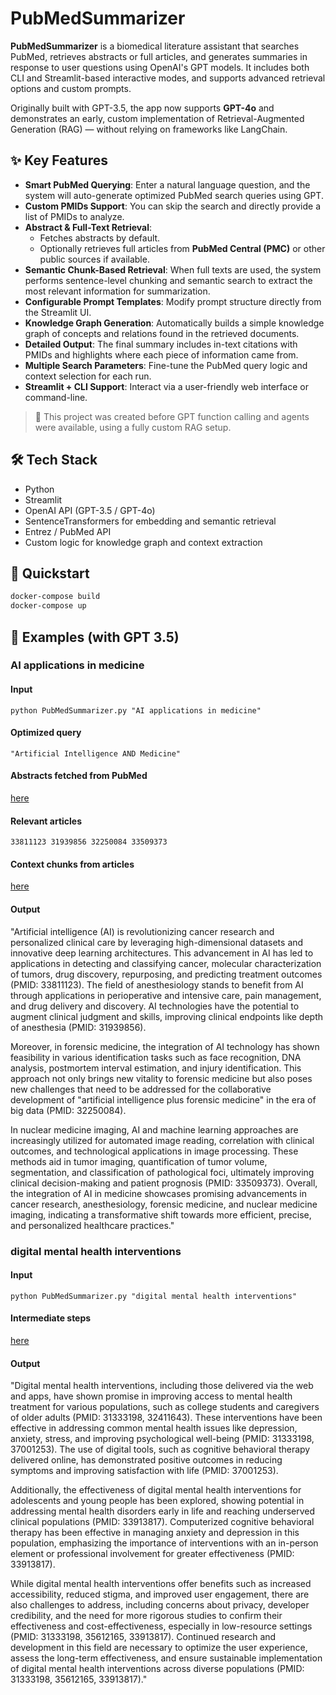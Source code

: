 # PubMedSummarizer

**PubMedSummarizer** is a biomedical literature assistant that searches PubMed, retrieves abstracts or full articles, and generates summaries in response to user questions using OpenAI's GPT models. It includes both CLI and Streamlit-based interactive modes, and supports advanced retrieval options and custom prompts.

Originally built with GPT-3.5, the app now supports **GPT-4o** and demonstrates an early, custom implementation of Retrieval-Augmented Generation (RAG) — without relying on frameworks like LangChain.

## ✨ Key Features

- **Smart PubMed Querying**: Enter a natural language question, and the system will auto-generate optimized PubMed search queries using GPT.
- **Custom PMIDs Support**: You can skip the search and directly provide a list of PMIDs to analyze.
- **Abstract & Full-Text Retrieval**:
  - Fetches abstracts by default.
  - Optionally retrieves full articles from **PubMed Central (PMC)** or other public sources if available.
- **Semantic Chunk-Based Retrieval**: When full texts are used, the system performs sentence-level chunking and semantic search to extract the most relevant information for summarization.
- **Configurable Prompt Templates**: Modify prompt structure directly from the Streamlit UI.
- **Knowledge Graph Generation**: Automatically builds a simple knowledge graph of concepts and relations found in the retrieved documents.
- **Detailed Output**: The final summary includes in-text citations with PMIDs and highlights where each piece of information came from.
- **Multiple Search Parameters**: Fine-tune the PubMed query logic and context selection for each run.
- **Streamlit + CLI Support**: Interact via a user-friendly web interface or command-line.

> 💬 This project was created before GPT function calling and agents were available, using a fully custom RAG setup.

## 🛠️ Tech Stack

- Python  
- Streamlit  
- OpenAI API (GPT-3.5 / GPT-4o)  
- SentenceTransformers for embedding and semantic retrieval  
- Entrez / PubMed API  
- Custom logic for knowledge graph and context extraction  

## 🚀 Quickstart

```bash
docker-compose build
docker-compose up
```

## 🧪 Examples (with GPT 3.5)
### AI applications in medicine
#### Input
`python PubMedSummarizer.py "AI applications in medicine"`
#### Optimized query
`"Artificial Intelligence AND Medicine"`
#### Abstracts fetched from PubMed
[here](example/abstracts.txt)
#### Relevant articles
`33811123 31939856 32250084 33509373`
#### Context chunks from articles
[here](example/context_chunks.txt)
#### Output

"Artificial intelligence (AI) is revolutionizing cancer research and personalized clinical care by leveraging high-dimensional datasets and innovative deep learning architectures. This advancement in AI has led to applications in detecting and classifying cancer, molecular characterization of tumors, drug discovery, repurposing, and predicting treatment outcomes (PMID: 33811123). The field of anesthesiology stands to benefit from AI through applications in perioperative and intensive care, pain management, and drug delivery and discovery. AI technologies have the potential to augment clinical judgment and skills, improving clinical endpoints like depth of anesthesia (PMID: 31939856).

Moreover, in forensic medicine, the integration of AI technology has shown feasibility in various identification tasks such as face recognition, DNA analysis, postmortem interval estimation, and injury identification. This approach not only brings new vitality to forensic medicine but also poses new challenges that need to be addressed for the collaborative development of "artificial intelligence plus forensic medicine" in the era of big data (PMID: 32250084).

In nuclear medicine imaging, AI and machine learning approaches are increasingly utilized for automated image reading, correlation with clinical outcomes, and technological applications in image processing. These methods aid in tumor imaging, quantification of tumor volume, segmentation, and classification of pathological foci, ultimately improving clinical decision-making and patient prognosis (PMID: 33509373).
Overall, the integration of AI in medicine showcases promising advancements in cancer research, anesthesiology, forensic medicine, and nuclear medicine imaging, indicating a transformative shift towards more efficient, precise, and personalized healthcare practices."

### digital mental health interventions
#### Input
`python PubMedSummarizer.py "digital mental health interventions"`
#### Intermediate steps
[here](example/mental_health.txt)
#### Output
"Digital mental health interventions, including those delivered via the web and apps, have shown promise in improving access to mental health treatment for various populations, such as college students and caregivers of older adults (PMID: 31333198, 32411643). These interventions have been effective in addressing common mental health issues like depression, anxiety, stress, and improving psychological well-being (PMID: 31333198, 37001253). The use of digital tools, such as cognitive behavioral therapy delivered online, has demonstrated positive outcomes in reducing symptoms and improving satisfaction with life (PMID: 37001253).

Additionally, the effectiveness of digital mental health interventions for adolescents and young people has been explored, showing potential in addressing mental health disorders early in life and reaching underserved clinical populations (PMID: 33913817). Computerized cognitive behavioral therapy has been effective in managing anxiety and depression in this population, emphasizing the importance of interventions with an in-person element or professional involvement for greater effectiveness (PMID: 33913817).

While digital mental health interventions offer benefits such as increased accessibility, reduced stigma, and improved user engagement, there are also challenges to address, including concerns about privacy, developer credibility, and the need for more rigorous studies to confirm their effectiveness and cost-effectiveness, especially in low-resource settings (PMID: 31333198, 35612165, 33913817). Continued research and development in this field are necessary to optimize the user experience, assess the long-term effectiveness, and ensure sustainable implementation of digital mental health interventions across diverse populations (PMID: 31333198, 35612165, 33913817)."
